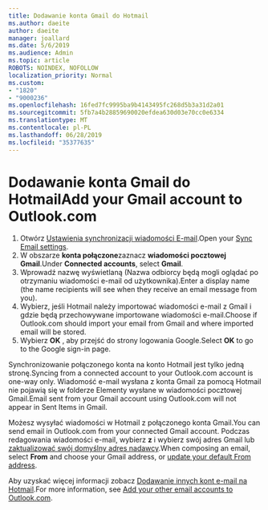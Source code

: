```yaml
---
title: Dodawanie konta Gmail do Hotmail
ms.author: daeite
author: daeite
manager: joallard
ms.date: 5/6/2019
ms.audience: Admin
ms.topic: article
ROBOTS: NOINDEX, NOFOLLOW
localization_priority: Normal
ms.custom:
- "1820"
- "9000236"
ms.openlocfilehash: 16fed7fc9995ba9b4143495fc268d5b3a31d2a01
ms.sourcegitcommit: 5fb7a4b28859690020efdea630d03e70cc0e6334
ms.translationtype: MT
ms.contentlocale: pl-PL
ms.lasthandoff: 06/28/2019
ms.locfileid: "35377635"
---
```

# <a name="add-your-gmail-account-to-outlookcom"></a><span data-ttu-id="f1072-102">Dodawanie konta Gmail do Hotmail</span><span class="sxs-lookup"><span data-stu-id="f1072-102">Add your Gmail account to Outlook.com</span></span>

1. <span data-ttu-id="f1072-103">Otwórz [Ustawienia synchronizacji wiadomości E-mail](https://go.microsoft.com/fwlink/?linkid=875264).</span><span class="sxs-lookup"><span data-stu-id="f1072-103">Open your [Sync Email settings](https://go.microsoft.com/fwlink/?linkid=875264).</span></span>
2. <span data-ttu-id="f1072-104">W obszarze **konta połączone**zaznacz **wiadomości pocztowej Gmail**.</span><span class="sxs-lookup"><span data-stu-id="f1072-104">Under **Connected accounts**, select **Gmail**.</span></span>
3. <span data-ttu-id="f1072-105">Wprowadź nazwę wyświetlaną (Nazwa odbiorcy będą mogli oglądać po otrzymaniu wiadomości e-mail od użytkownika).</span><span class="sxs-lookup"><span data-stu-id="f1072-105">Enter a display name (the name recipients will see when they receive an email message from you).</span></span>
4. <span data-ttu-id="f1072-106">Wybierz, jeśli Hotmail należy importować wiadomości e-mail z Gmail i gdzie będą przechowywane importowane wiadomości e-mail.</span><span class="sxs-lookup"><span data-stu-id="f1072-106">Choose if Outlook.com should import your email from Gmail and where imported email will be stored.</span></span>
5. <span data-ttu-id="f1072-107">Wybierz **OK** , aby przejść do strony logowania Google.</span><span class="sxs-lookup"><span data-stu-id="f1072-107">Select **OK** to go to the Google sign-in page.</span></span>

<span data-ttu-id="f1072-108">Synchronizowanie połączonego konta na konto Hotmail jest tylko jedną stronę.</span><span class="sxs-lookup"><span data-stu-id="f1072-108">Syncing from a connected account to your Outlook.com account is one-way only.</span></span> <span data-ttu-id="f1072-109">Wiadomość e-mail wysłana z konta Gmail za pomocą Hotmail nie pojawią się w folderze Elementy wysłane w wiadomości pocztowej Gmail.</span><span class="sxs-lookup"><span data-stu-id="f1072-109">Email sent from your Gmail account using Outlook.com will not appear in Sent Items in Gmail.</span></span>

<span data-ttu-id="f1072-110">Możesz wysyłać wiadomości w Hotmail z połączonego konta Gmail.</span><span class="sxs-lookup"><span data-stu-id="f1072-110">You can send email in Outlook.com from your connected Gmail account.</span></span> <span data-ttu-id="f1072-111">Podczas redagowania wiadomości e-mail, wybierz **z** i wybierz swój adres Gmail lub [zaktualizować swój domyślny adres nadawcy](https://go.microsoft.com/fwlink/?linkid=875264).</span><span class="sxs-lookup"><span data-stu-id="f1072-111">When composing an email, select **From** and choose your Gmail address, or [update your default From address](https://go.microsoft.com/fwlink/?linkid=875264).</span></span>

<span data-ttu-id="f1072-112">Aby uzyskać więcej informacji zobacz [Dodawanie innych kont e-mail na Hotmail](https://support.office.com/article/c5224df4-5885-4e79-91ba-523aa743f0ba).</span><span class="sxs-lookup"><span data-stu-id="f1072-112">For more information, see [Add your other email accounts to Outlook.com](https://support.office.com/article/c5224df4-5885-4e79-91ba-523aa743f0ba).</span></span>